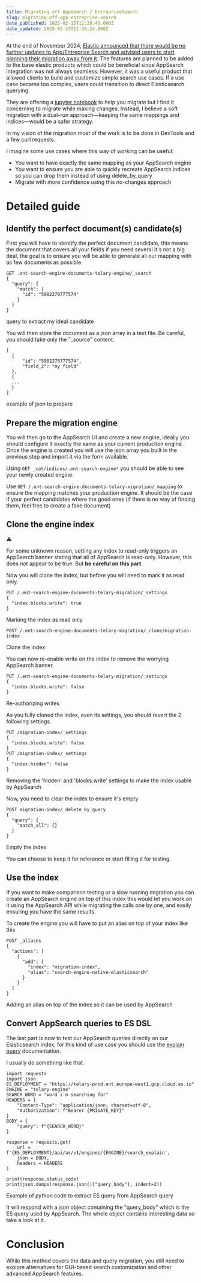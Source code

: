 ```yaml
---
title: Migrating off AppSearch / EntrepriseSearch
slug: migrating-off-app-entreprise-search
date_published: 2025-02-15T11:28:46.000Z
date_updated: 2025-02-15T11:36:24.000Z
---
```


At the end of November 2024, [Elastic announced that there would be no further updates to App/Entreprise Search and advised users to start planning their migration away from it](https://www.elastic.co/blog/app-search-to-elasticsearch). The features are planned to be added to the base elastic products which could be beneficial since AppSearch integration was not always seamless. However, it was a useful product that allowed clients to build and customize simple search use cases. If a use case became too complex, users could transition to direct Elasticsearch querying.

They are offering a [jupyter notebook](https://github.com/elastic/elasticsearch-labs/blob/main/notebooks/enterprise-search/app-search-engine-exporter.ipynb) to help you migrate but I find it concerning to migrate while making changes. Instead, I believe a soft migration with a dual-run approach—keeping the same mappings and indices—would be a safer strategy.

In my vision of the migration most of the work is to be done in DevTools and a few curl requests.

I imagine some use cases where this way of working can be useful:

- You want to have exactly the same mapping as your AppSearch engine
- You want to ensure you are able to quickly recreate AppSearch indices so you can drop them instead of using delete_by_query
- Migrate with more confidence using this no-changes approach

# Detailed guide

## Identify the perfect document(s) candidate(s)

First you will have to identify the perfect document candidate, this means the document that covers all your fields if you need several it's not a big deal, the goal is to ensure you will be able to generate all our mapping with as few documents as possible.

    GET .ent-search-engine-documents-telary-engine/_search
    {
      "query": {
        "match": {
          "id": "5902270777574"
        }
      }
    }

query to extract my ideal candidate

You will then store the document as a json array in a text file. Be careful, you should take only the "_source" content.

    [
      {
          "id": "5902270777574",
          "field_2": "my field"
      },
      {
      ...
      }
    ]

example of json to prepare

## Prepare the migration engine

You will then go to the AppSearch UI and create a new engine, ideally you should configure it exactly the same as your current production engine. Once the engine is created you will use the json array you built in the previous step and import it via the form available.

Using `GET _cat/indices/.ent-search-engine*` you should be able to see your newly created engine.

Use `GET /.ent-search-engine-documents-telary-migration/_mapping` to ensure the mapping matches your production engine. It should be the case if your perfect candidates where the good ones (if there is no way of finding them, feel free to create a fake document)

## Clone the engine index

⚠️

For some unknown reason, setting any index to read-only triggers an AppSearch banner stating that all of AppSearch is read-only. However, this does not appear to be true. But **be careful on this part.**

Now you will clone the index, but before you will need to mark it as read only.

    PUT /.ent-search-engine-documents-telary-migration/_settings
    {
      "index.blocks.write": true
    }

Marking the index as read only

    POST /.ent-search-engine-documents-telary-migration/_clone/migration-index
    

Clone the index

You can now re-enable write on the index to remove the worrying AppSearch banner.

    PUT /.ent-search-engine-documents-telary-migration/_settings
    {
      "index.blocks.write": false
    }

Re-authorizing writes

As you fully cloned the index, even its settings, you should revert the 2 following settings.

    PUT /migration-index/_settings
    {
      "index.blocks.write": false
    }
    PUT /migration-index/_settings
    {
      "index.hidden": false
    }
    

Removing the 'hidden' and 'blocks.write' settings to make the index usable by AppSearch

Now, you need to clear the index to ensure it's empty

    POST migration-index/_delete_by_query
    {
      "query": {
        "match_all": {}
      }
    }

Empty the index

You can choose to keep it for reference or start filling it for testing.

## Use the index

If you want to make comparison testing or a slow running migration you can create an AppSearch engine on top of this index this would let you work on it using the AppSearch API while migrating the calls one by one, and easily ensuring you have the same results.

To create the engine you will have to put an alias on top of your index like this

    POST _aliases
    {
      "actions": [
        {
          "add": {
            "index": "migration-index",
            "alias": "search-engine-native-elasticsearch"
          }
        }
      ]
    }

Adding an alias on top of the index so it can be used by AppSearch

## Convert AppSearch queries to ES DSL

The last part is now to test our AppSearch queries directly on our Elasticsearch index, for this kind of use case you should use the [explain query](https://www.elastic.co/guide/en/app-search/current/search-explain.html) documentation.

I usually do something like that.

    import requests
    import json
    ES_DEPLOYMENT = "https://telary-prod.ent.europe-west1.gcp.cloud.es.io"
    ENGINE = "telary-engine"
    SEARCH_WORD = "word i'm searching for"
    HEADERS = {
        "Content-Type": "application/json; charset=utf-8",
        "Authorization": f"Bearer {PRIVATE_KEY}"
    }
    BODY = {
        "query": f"{SEARCH_WORD}"
    }
    
    response = requests.get(
        url = f'{ES_DEPLOYMENT}/api/as/v1/engines/{ENGINE}/search_explain',
        json = BODY,
        headers = HEADERS
    )
    
    print(response.status_code)
    print(json.dumps(response.json()["query_body"], indent=2))

Example of python code to extract ES query from AppSearch query

It will respond with a json object containing the "query_body" which is the ES query used by AppSearch. The whole object contains interesting data so take a look at it.

# Conclusion

While this method covers the data and query migration, you still need to explore alternatives for GUI-based search customization and other advanced AppSearch features.

